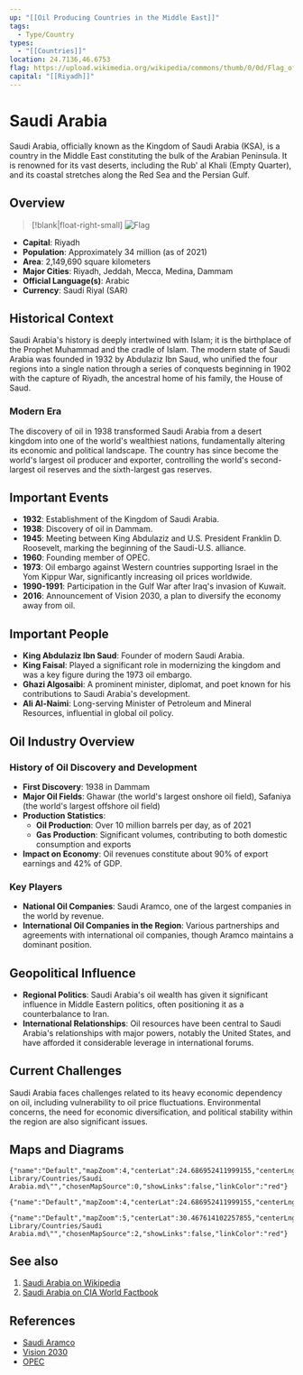 ```yaml
---
up: "[[Oil Producing Countries in the Middle East]]"
tags:
  - Type/Country
types:
  - "[[Countries]]"
location: 24.7136,46.6753
flag: https://upload.wikimedia.org/wikipedia/commons/thumb/0/0d/Flag_of_Saudi_Arabia.svg/1280px-Flag_of_Saudi_Arabia.svg.png
capital: "[[Riyadh]]"
---
```


# Saudi Arabia

Saudi Arabia, officially known as the Kingdom of Saudi Arabia (KSA), is a country in the Middle East constituting the bulk of the Arabian Peninsula. It is renowned for its vast deserts, including the Rub' al Khali (Empty Quarter), and its coastal stretches along the Red Sea and the Persian Gulf.

## Overview

> [!blank|float-right-small]
> ![Flag](https://upload.wikimedia.org/wikipedia/commons/thumb/0/0d/Flag_of_Saudi_Arabia.svg/1280px-Flag_of_Saudi_Arabia.svg.png)

- **Capital**: Riyadh
- **Population**: Approximately 34 million (as of 2021)
- **Area**: 2,149,690 square kilometers
- **Major Cities**: Riyadh, Jeddah, Mecca, Medina, Dammam
- **Official Language(s)**: Arabic
- **Currency**: Saudi Riyal (SAR)


## Historical Context

Saudi Arabia's history is deeply intertwined with Islam; it is the birthplace of the Prophet Muhammad and the cradle of Islam. The modern state of Saudi Arabia was founded in 1932 by Abdulaziz Ibn Saud, who unified the four regions into a single nation through a series of conquests beginning in 1902 with the capture of Riyadh, the ancestral home of his family, the House of Saud.

### Modern Era

The discovery of oil in 1938 transformed Saudi Arabia from a desert kingdom into one of the world's wealthiest nations, fundamentally altering its economic and political landscape. The country has since become the world's largest oil producer and exporter, controlling the world's second-largest oil reserves and the sixth-largest gas reserves.

## Important Events

- **1932**: Establishment of the Kingdom of Saudi Arabia.
- **1938**: Discovery of oil in Dammam.
- **1945**: Meeting between King Abdulaziz and U.S. President Franklin D. Roosevelt, marking the beginning of the Saudi-U.S. alliance.
- **1960**: Founding member of OPEC.
- **1973**: Oil embargo against Western countries supporting Israel in the Yom Kippur War, significantly increasing oil prices worldwide.
- **1990-1991**: Participation in the Gulf War after Iraq's invasion of Kuwait.
- **2016**: Announcement of Vision 2030, a plan to diversify the economy away from oil.

## Important People

- **King Abdulaziz Ibn Saud**: Founder of modern Saudi Arabia.
- **King Faisal**: Played a significant role in modernizing the kingdom and was a key figure during the 1973 oil embargo.
- **Ghazi Algosaibi**: A prominent minister, diplomat, and poet known for his contributions to Saudi Arabia's development.
- **Ali Al-Naimi**: Long-serving Minister of Petroleum and Mineral Resources, influential in global oil policy.

## Oil Industry Overview

### History of Oil Discovery and Development

- **First Discovery**: 1938 in Dammam
- **Major Oil Fields**: Ghawar (the world's largest onshore oil field), Safaniya (the world's largest offshore oil field)
- **Production Statistics**:
  - **Oil Production**: Over 10 million barrels per day, as of 2021
  - **Gas Production**: Significant volumes, contributing to both domestic consumption and exports
- **Impact on Economy**: Oil revenues constitute about 90% of export earnings and 42% of GDP.

### Key Players

- **National Oil Companies**: Saudi Aramco, one of the largest companies in the world by revenue.
- **International Oil Companies in the Region**: Various partnerships and agreements with international oil companies, though Aramco maintains a dominant position.

## Geopolitical Influence

- **Regional Politics**: Saudi Arabia's oil wealth has given it significant influence in Middle Eastern politics, often positioning it as a counterbalance to Iran.
- **International Relationships**: Oil resources have been central to Saudi Arabia's relationships with major powers, notably the United States, and have afforded it considerable leverage in international forums.

## Current Challenges

Saudi Arabia faces challenges related to its heavy economic dependency on oil, including vulnerability to oil price fluctuations. Environmental concerns, the need for economic diversification, and political stability within the region are also significant issues.

## Maps and Diagrams

```mapview
{"name":"Default","mapZoom":4,"centerLat":24.686952411999155,"centerLng":46.71386718750001,"query":"path:\"30 Library/Countries/Saudi Arabia.md\"","chosenMapSource":0,"showLinks":false,"linkColor":"red"}
```

```mapview
{"name":"Default","mapZoom":4,"centerLat":24.686952411999155,"centerLng":46.71386718750001,"query":"path:\"$filename$\"","chosenMapSource":0,"lock":false,"showLinks":false,"linkColor":"red"}
```

```mapview
{"name":"Default","mapZoom":5,"centerLat":30.467614102257855,"centerLng":47.109375,"query":"path:\"30 Library/Countries/Saudi Arabia.md\"","chosenMapSource":2,"showLinks":false,"linkColor":"red"}
```

## See also 

1. [Saudi Arabia on Wikipedia](https://en.wikipedia.org/wiki/Saudi_Arabia)
2. [Saudi Arabia on CIA World Factbook](https://www.cia.gov/the-world-factbook/countries/saudi-arabia/)

## References

- [Saudi Aramco](https://www.saudiaramco.com/)
- [Vision 2030](https://vision2030.gov.sa/)
- [OPEC](https://www.opec.org/opec_web/en/about_us/169.htm)